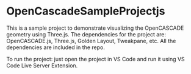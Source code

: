 # OpenCascadeSampleProjectjs

This is a sample project to demonstrate visualizing the OpenCASCADE geometry using Three.js. The dependencies for the project are: OpenCASCADE.js, Three.js, Golden Layout, Tweakpane, etc. All the dependencies are included in the repo.

To run the project: just open the project in VS Code and run it using VS Code Live Server Extension.
